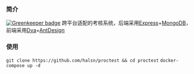 ### 简介

[![Greenkeeper badge](https://badges.greenkeeper.io/halsn/proctest.svg)](https://greenkeeper.io/)
跨平台适配的考核系统，后端采用[Express](https://expressjs.com/)+[MongoDB](http://mongodb.org/)，前端采用[Dva](https://github.com/dvajs/dva)+[AntDesign](https://ant.design/index-cn)

### 使用
`git clone https://github.com/halsn/proctest && cd proctest`
`docker-compose up -d`
